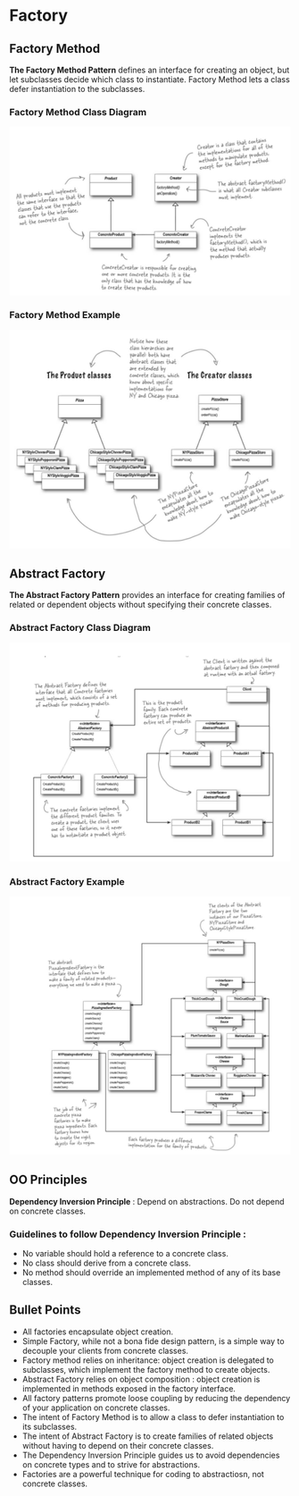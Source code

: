 # Factory

## Factory Method
**The Factory Method Pattern** defines an interface for creating an object, but let subclasses decide which class to instantiate. Factory Method lets a class defer instantiation to the subclasses.

### Factory Method Class Diagram
![Factory Method : Class Diagram](/4_Factory/FactoryMethodClassDiagram.png "Factory Method : Class Diagram")

### Factory Method Example
![Factory Method : Example](/4_Factory/FactoryMethodExample.png "Factory Method : Example")

## Abstract Factory
**The Abstract Factory Pattern** provides an interface for creating families of related or dependent objects without specifying their concrete classes.

### Abstract Factory Class Diagram
![Abstract Factory : Class Diagram](/4_Factory/AbstractFactoryClassDiagram.png "Abstract Factory : Class Diagram")

### Abstract Factory Example
![Abstract Factory : Example](/4_Factory/AbstractFactoryExample.png "Abstract Factory : Example")

## OO Principles
**Dependency Inversion Principle** : Depend on abstractions. Do not depend on concrete classes.

### Guidelines to follow Dependency Inversion Principle :
* No variable should hold a reference to a concrete class.
* No class should derive from a concrete class.
* No method should override an implemented method of any of its base classes.

## Bullet Points
* All factories encapsulate object creation.
* Simple Factory, while not a bona fide design pattern, is a simple way to decouple your clients from concrete classes.
* Factory method relies on inheritance: object creation is delegated to subclasses, which implement the factory method to create objects.
* Abstract Factory relies on object composition : object creation is implemented in methods exposed in the factory interface.
* All factory patterns promote loose coupling by reducing the dependency of your application on concrete classes.
* The intent of Factory Method is to allow a class to defer instantiation to its subclasses.
* The intent of Abstract Factory is to create families of related objects without having to depend on their concrete classes.
* The Dependency Inversion Principle guides us to avoid dependencies on concrete types and to strive for abstractions.
* Factories are a powerful technique for coding to abstractiosn, not concrete classes.
